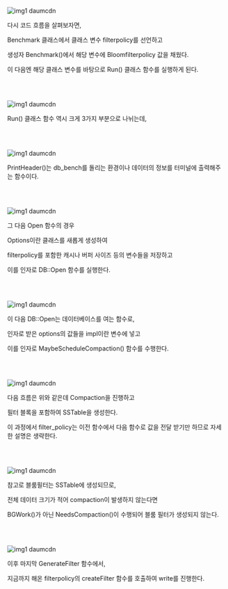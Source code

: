 
![img1 daumcdn](https://user-images.githubusercontent.com/101636590/183426584-f700c3df-935e-406d-a918-540a42c7635b.png)


다시 코드 흐름을 살펴보자면,

Benchmark 클래스에서 클래스 변수 filterpolicy를 선언하고

생성자 Benchmark()에서 해당 변수에 Bloomfilterpolicy 값을 채웠다.

이 다음엔 해당 클래스 변수를 바탕으로 Run() 클래스 함수를 실행하게 된다.

<br/>
<br/>

 
![img1 daumcdn](https://user-images.githubusercontent.com/101636590/183426611-de6ca39a-c5a3-4023-a8a1-eb495d5cb9b5.png)

Run() 클래스 함수 역시 크게 3가지 부분으로 나뉘는데,

<br/>
<br/>

![img1 daumcdn](https://user-images.githubusercontent.com/101636590/183426642-fe0298bb-797c-4453-8baf-877f042e7468.png)


PrintHeader()는 db_bench를 돌리는 환경이나 데이터의 정보를 터미널에 출력해주는 함수이다.

<br/>
<br/>

 
![img1 daumcdn](https://user-images.githubusercontent.com/101636590/183426672-0d944475-79c4-432c-ba36-14df703c97f6.png)


그 다음 Open 함수의 경우

Options이란 클래스를 새롭게 생성하여

filterpolicy를 포함한 캐시나 버퍼 사이즈 등의 변수들을 저장하고

이를 인자로 DB::Open 함수를 실행한다.

<br/>
<br/>


![img1 daumcdn](https://user-images.githubusercontent.com/101636590/183426707-58f23dad-5837-46e5-aa3d-a652ff239d58.png)
 

이 다음 DB::Open는 데이터베이스를 여는 함수로, 

인자로 받은 options의 값들을 impl이란 변수에 넣고

이를 인자로 MaybeScheduleCompaction() 함수를 수행한다.

<br/>
<br/>
 
![img1 daumcdn](https://user-images.githubusercontent.com/101636590/183426744-152b6145-f791-45f1-b45e-3e8c5139930f.png)


 다음 흐름은 위와 같은데 Compaction을 진행하고

필터 블록을 포함하여 SSTable을 생성한다.

이 과정에서 filter_policy는 이전 함수에서 다음 함수로 값을 전달 받기만 하므로 자세한 설명은 생략한다.

<br/>
<br/>

![img1 daumcdn](https://user-images.githubusercontent.com/101636590/183426775-4a824072-59c7-41dc-bb55-70ff53007dc4.png)

참고로 블룸필터는 SSTable에 생성되므로,

전체 데이터 크기가 적어 compaction이 발생하지 않는다면

BGWork()가 아닌 NeedsCompaction()이 수행되어 블룸 필터가 생성되지 않는다.

 <br/>
<br/>

 ![img1 daumcdn](https://user-images.githubusercontent.com/101636590/183426808-21842d9f-e759-45ce-8a3c-1228726f1928.png)



이후 마지막 GenerateFilter 함수에서,

지금까지 해온 filterpolicy의 createFilter 함수를 호출하여 write를 진행한다.

<br/>
<br/>
<br/>
<br/>
